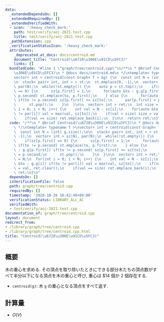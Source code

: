 ```yaml
---
data:
  _extendedDependsOn: []
  _extendedRequiredBy: []
  _extendedVerifiedWith:
  - icon: ':heavy_check_mark:'
    path: test/verify/aoj-2821.test.cpp
    title: test/verify/aoj-2821.test.cpp
  _pathExtension: cpp
  _verificationStatusIcon: ':heavy_check_mark:'
  attributes:
    _deprecated_at_docs: docs/centroid.md
    document_title: "Centroid(\u6728\u306E\u91CD\u5FC3)"
    links: []
  bundledCode: "#line 1 \"graph/tree/centroid.cpp\"\n/**\n * @brief Centroid(\u6728\
    \u306E\u91CD\u5FC3)\n * @docs docs/centroid.md\n */\ntemplate< typename T >\n\
    vector< int > centroid(const Graph< T > &g) {\n  const int N = (int) g.size();\n\
    \n  stack< pair< int, int > > st;\n  st.emplace(0, -1);\n  vector< int > sz(N),\
    \ par(N);\n  while(!st.empty()) {\n    auto p = st.top();\n    if(sz[p.first]\
    \ == 0) {\n      sz[p.first] = 1;\n      for(auto &to : g.g[p.first]) if(to !=\
    \ p.second) st.emplace(to, p.first);\n    } else {\n      for(auto &to : g.g[p.first])\
    \ if(to != p.second) sz[p.first] += sz[to];\n      par[p.first] = p.second;\n\
    \      st.pop();\n    }\n  }\n\n  vector< int > ret;\n  int size = N;\n  for(int\
    \ i = 0; i < N; i++) {\n    int val = N - sz[i];\n    for(auto &to : g.g[i]) if(to\
    \ != par[i]) val = max(val, sz[to]);\n    if(val < size) size = val, ret.clear();\n\
    \    if(val == size) ret.emplace_back(i);\n  }\n\n  return ret;\n}\n"
  code: "/**\n * @brief Centroid(\u6728\u306E\u91CD\u5FC3)\n * @docs docs/centroid.md\n\
    \ */\ntemplate< typename T >\nvector< int > centroid(const Graph< T > &g) {\n\
    \  const int N = (int) g.size();\n\n  stack< pair< int, int > > st;\n  st.emplace(0,\
    \ -1);\n  vector< int > sz(N), par(N);\n  while(!st.empty()) {\n    auto p = st.top();\n\
    \    if(sz[p.first] == 0) {\n      sz[p.first] = 1;\n      for(auto &to : g.g[p.first])\
    \ if(to != p.second) st.emplace(to, p.first);\n    } else {\n      for(auto &to\
    \ : g.g[p.first]) if(to != p.second) sz[p.first] += sz[to];\n      par[p.first]\
    \ = p.second;\n      st.pop();\n    }\n  }\n\n  vector< int > ret;\n  int size\
    \ = N;\n  for(int i = 0; i < N; i++) {\n    int val = N - sz[i];\n    for(auto\
    \ &to : g.g[i]) if(to != par[i]) val = max(val, sz[to]);\n    if(val < size) size\
    \ = val, ret.clear();\n    if(val == size) ret.emplace_back(i);\n  }\n\n  return\
    \ ret;\n}\n"
  dependsOn: []
  isVerificationFile: false
  path: graph/tree/centroid.cpp
  requiredBy: []
  timestamp: '2020-10-26 16:42:48+09:00'
  verificationStatus: LIBRARY_ALL_AC
  verifiedWith:
  - test/verify/aoj-2821.test.cpp
documentation_of: graph/tree/centroid.cpp
layout: document
redirect_from:
- /library/graph/tree/centroid.cpp
- /library/graph/tree/centroid.cpp.html
title: "Centroid(\u6728\u306E\u91CD\u5FC3)"
---
```

## 概要

木の重心を求める.  その頂点を取り除いたときにできる部分木たちの頂点数がすべて半分以下になる頂点を木の重心と呼び, 重心は $14 個か $2$ 個存在する.

* `centroid(g)`: 木 `g` の重心となる頂点をすべて返す.

## 計算量

* $O(V)$
